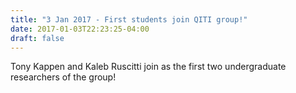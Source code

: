 ```yaml
---
title: "3 Jan 2017 - First students join QITI group!"
date: 2017-01-03T22:23:25-04:00
draft: false
---
```


Tony Kappen and Kaleb Ruscitti join as the first two undergraduate researchers of the group! 
